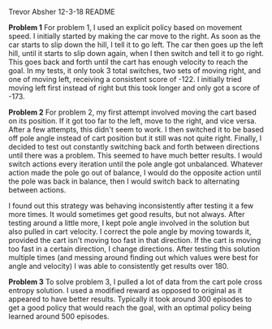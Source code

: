 Trevor Absher
12-3-18
README

**Problem 1** For problem 1, I used an explicit policy based on movement speed. I initially started by making the car move to the right. As soon as the car starts to slip down the hill, I tell it to go left.
The car then goes up the left hill, until it starts to slip down again, when I then switch and tell it to go right. This goes back and forth until the cart has enough velocity to reach the goal. In my tests,
it only took 3 total switches, two sets of moving right, and one of moving left, receiving a consistent score of -122. I initially tried moving left first instead of right but this took longer and only got a
score of -173.

**Problem 2** For problem 2, my first attempt involved moving the cart based on its position. If it got too far to the left, move to the right, and vice versa. After a few attempts, this didn't seem to work.
I then switched it to be based off pole angle instead of cart position but it still was not quite right. Finally, I decided to test out constantly switching back and forth between directions until there was
a problem. This seemed to have much better results. I would switch actions every iteration until the pole angle got unbalanced. Whatever action made the pole go out of balance, I would do the opposite action
until the pole was back in balance, then I would switch back to alternating between actions.

I found out this strategy was behaving inconsistently after testing it a few more times. It would sometimes get good results, but not always. After testing around a little more, I kept pole angle involved in the solution
but also pulled in cart velocity. I correct the pole angle by moving towards it, provided the cart isn't moving too fast in that direction. If the cart is moving too fast in a certain direction, I change directions. After
testing this solution multiple times (and messing around finding out which values were best for angle and velocity) I was able to consistently get results over 180.

**Problem 3** To solve problem 3, I pulled a lot of data from the cart pole cross entropy solution. I used a modified reward as opposed to original as it appeared to have better results. Typically it took around
300 episodes to get a good policy that would reach the goal, with an optimal policy being learned around 500 episodes.